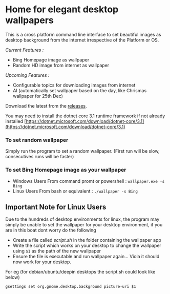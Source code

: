 # Home for elegant desktop wallpapers
This is a cross platform command line interface to set beautiful images as desktop background from the internet irrespective of the Platform or OS. 

*Current Features :*
- Bing Homepage image as wallpaper
- Random HD image from internet as wallpaper

*Upcoming Features :*
- Configurable topics for downloading images from internet
- AI (automatically set wallpaper based on the day, like Chrismas wallpaper for 25th Dec)

Download the latest from the [releases](https://github.com/sudipmandal/any-os-wallpaper-cli/releases).

You may need to install the dotnet core 3.1 runtime framework if not already installed
[https://dotnet.microsoft.com/download/dotnet-core/3.1](https://dotnet.microsoft.com/download/dotnet-core/3.1)

### To set random wallpaper

Simply run the program to set a random wallpaper. (First run will be slow, consecutives runs will be faster)

### To set Bing Homepage image as your wallpaper

- Windows Users 
  From command promt or powershell : `wallpaper.exe -s Bing`
- Linux Users
  From bash or equivalent : `./wallpaper -s Bing`
  
## Important Note for Linux Users
Due to the hundreds of desktop environments for linux, the program may simply be unable to set the wallpaper for your desktop environment, if you are in this boat dont worry do the following

- Create a file called *script.sh* in the folder containing the wallpaper app
- Write the script which works on your desktop to change the wallpaper using `$1` as the path of the new wallpaper
- Ensure the file is executable and run wallpaper again... Viola it should now work for your desktop.

For eg (for debian/ubuntu/deepin desktops the script.sh could look like below)

`gsettings set org.gnome.desktop.background picture-uri $1`



